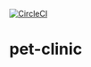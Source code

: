 [![CircleCI](https://circleci.com/gh/fyusufayan/pet-clinic/tree/main.svg?style=svg)](https://circleci.com/gh/fyusufayan/pet-clinic/tree/main)

# pet-clinic